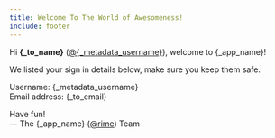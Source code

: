 ```yaml
---
title: Welcome To The World of Awesomeness!
include: footer
---
```


Hi **{_to_name}** ([@{_metadata_username}]({_app_base_url}/@{_metadata_username})), welcome to {_app_name}!

We listed your sign in details below, make sure you keep them safe.

Username: {_metadata_username}  
Email address: {_to_email}

Have fun!  
&mdash; The {_app_name} ([@rime]({_app_base_url}/@rime])) Team
